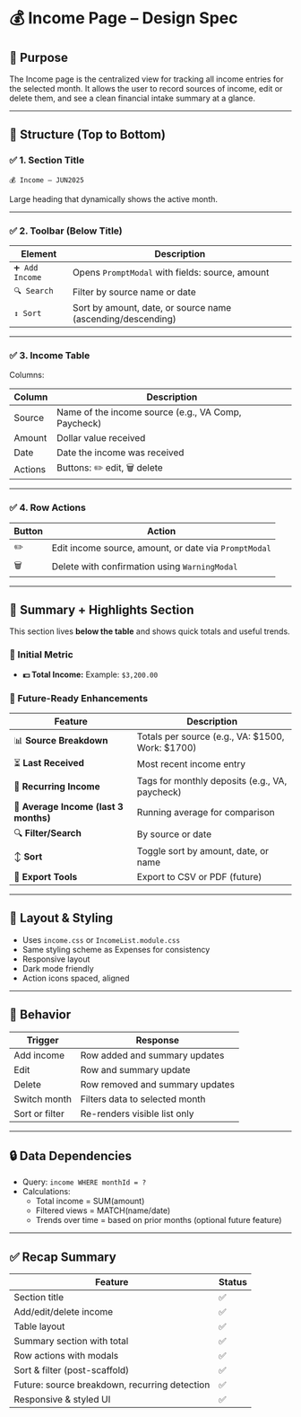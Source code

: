 # 💰 Income Page – Design Spec

## 🧠 Purpose

The Income page is the centralized view for tracking all income entries for the selected month. It allows the user to record sources of income, edit or delete them, and see a clean financial intake summary at a glance.

---

## 🧱 Structure (Top to Bottom)

### ✅ 1. Section Title

```
💰 Income – JUN2025
```

Large heading that dynamically shows the active month.

---

### ✅ 2. Toolbar (Below Title)

| Element | Description |
|--------|-------------|
| `➕ Add Income` | Opens `PromptModal` with fields: source, amount |
| `🔍 Search` | Filter by source name or date |
| `↕️ Sort` | Sort by amount, date, or source name (ascending/descending) |

---

### ✅ 3. Income Table

Columns:

| Column | Description |
|--------|-------------|
| Source | Name of the income source (e.g., VA Comp, Paycheck) |
| Amount | Dollar value received |
| Date | Date the income was received |
| Actions | Buttons: ✏️ edit, 🗑️ delete |

---

### ✅ 4. Row Actions

| Button | Action |
|--------|--------|
| ✏️ | Edit income source, amount, or date via `PromptModal` |
| 🗑️ | Delete with confirmation using `WarningModal` |

---

## 🧮 Summary + Highlights Section

This section lives **below the table** and shows quick totals and useful trends.

### 🔢 Initial Metric

- **💵 Total Income:** Example: `$3,200.00`

### 🔮 Future-Ready Enhancements

| Feature | Description |
|--------|-------------|
| 📊 **Source Breakdown** | Totals per source (e.g., VA: $1500, Work: $1700) |
| ⏳ **Last Received** | Most recent income entry |
| 📅 **Recurring Income** | Tags for monthly deposits (e.g., VA, paycheck) |
| 🧮 **Average Income (last 3 months)** | Running average for comparison |
| 🔍 **Filter/Search** | By source or date |
| ↕️ **Sort** | Toggle sort by amount, date, or name |
| 🧾 **Export Tools** | Export to CSV or PDF (future)

---

## 📐 Layout & Styling

- Uses `income.css` or `IncomeList.module.css`
- Same styling scheme as Expenses for consistency
- Responsive layout
- Dark mode friendly
- Action icons spaced, aligned

---

## 🔁 Behavior

| Trigger | Response |
|--------|----------|
| Add income | Row added and summary updates |
| Edit | Row and summary update |
| Delete | Row removed and summary updates |
| Switch month | Filters data to selected month |
| Sort or filter | Re-renders visible list only |

---

## 🔒 Data Dependencies

- Query: `income WHERE monthId = ?`
- Calculations:
  - Total income = SUM(amount)
  - Filtered views = MATCH(name/date)
  - Trends over time = based on prior months (optional future feature)

---

## ✅ Recap Summary

| Feature | Status |
|--------|--------|
| Section title | ✅ |
| Add/edit/delete income | ✅ |
| Table layout | ✅ |
| Summary section with total | ✅ |
| Row actions with modals | ✅ |
| Sort & filter (post-scaffold) | ✅ |
| Future: source breakdown, recurring detection | ✅ |
| Responsive & styled UI | ✅ |
